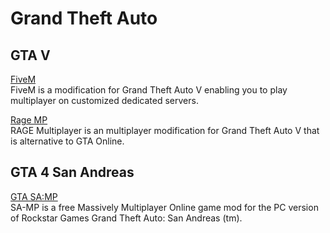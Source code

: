 # Grand Theft Auto  

## GTA V

[FiveM](https://fivem.net/)  
FiveM is a modification for Grand Theft Auto V enabling you to play multiplayer on customized dedicated servers. 

[Rage MP](https://rage.mp/?)  
RAGE Multiplayer is an multiplayer modification for Grand Theft Auto V that is alternative to GTA Online.

## GTA 4 San Andreas

[GTA SA:MP](https://www.sa-mp.com/)  
SA-MP is a free Massively Multiplayer Online game mod for the PC version of Rockstar Games Grand Theft Auto: San Andreas (tm). 